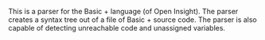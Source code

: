 This is a parser for the Basic + language (of Open Insight). The parser creates a syntax tree out of a file of Basic + source code. The parser is also capable of detecting unreachable code and unassigned variables.
